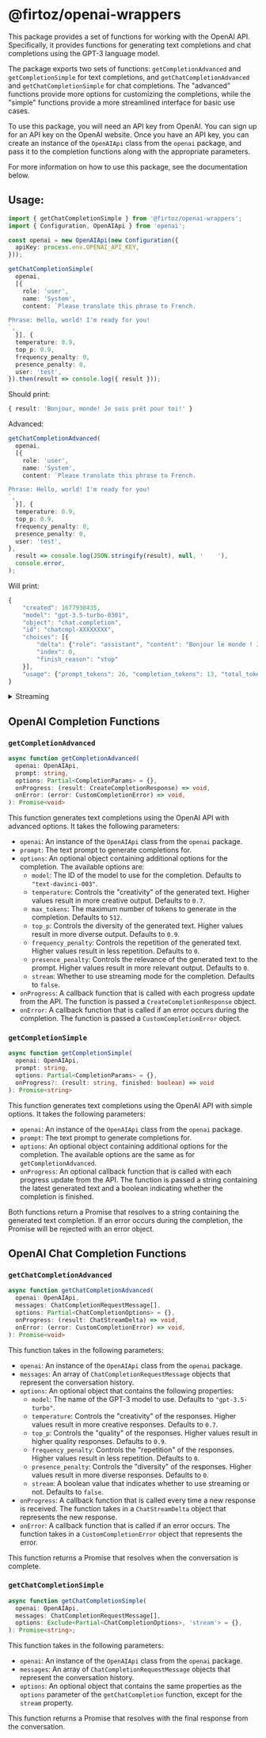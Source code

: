 # @firtoz/openai-wrappers

This package provides a set of functions for working with the OpenAI API. Specifically, it provides functions for generating text completions and chat completions using the GPT-3 language model.

The package exports two sets of functions: `getCompletionAdvanced` and `getCompletionSimple` for text completions, and `getChatCompletionAdvanced` and `getChatCompletionSimple` for chat completions. The "advanced" functions provide more options for customizing the completions, while the "simple" functions provide a more streamlined interface for basic use cases.

To use this package, you will need an API key from OpenAI. You can sign up for an API key on the OpenAI website. Once you have an API key, you can create an instance of the `OpenAIApi` class from the `openai` package, and pass it to the completion functions along with the appropriate parameters.

For more information on how to use this package, see the documentation below.

## Usage:

```ts
import { getChatCompletionSimple } from '@firtoz/openai-wrappers';
import { Configuration, OpenAIApi } from 'openai';

const openai = new OpenAIApi(new Configuration({
  apiKey: process.env.OPENAI_API_KEY,
}));

getChatCompletionSimple(
  openai,
  [{
    role: 'user',
    name: 'System',
    content: `Please translate this phrase to French.

Phrase: Hello, world! I'm ready for you!
`,
  }], {
  temperature: 0.9,
  top_p: 0.9,
  frequency_penalty: 0,
  presence_penalty: 0,
  user: 'test',
}).then(result => console.log({ result }));
```

Should print:
```ts
{ result: 'Bonjour, monde! Je suis prêt pour toi!' }
```

Advanced:
```ts
getChatCompletionAdvanced(
  openai,
  [{
    role: 'user',
    name: 'System',
    content: `Please translate this phrase to French.

Phrase: Hello, world! I'm ready for you!
`,
  }], {
  temperature: 0.9,
  top_p: 0.9,
  frequency_penalty: 0,
  presence_penalty: 0,
  user: 'test',
},
  result => console.log(JSON.stringify(result), null, '    '),
  console.error,
);
```

Will print:
```ts
{
    "created": 1677938435,
    "model": "gpt-3.5-turbo-0301",
    "object": "chat.completion",
    "id": "chatcmpl-XXXXXXXX",
    "choices": [{
        "delta": {"role": "assistant", "content": "Bonjour le monde ! Je suis prêt pour toi !"},
        "index": 0,
        "finish_reason": "stop"
    }],
    "usage": {"prompt_tokens": 26, "completion_tokens": 13, "total_tokens": 39}
}
```

<details>
<summary>
Streaming
</summary>

Code:
```ts
getChatCompletionAdvanced(
  openai,
  [{
    role: 'user',
    name: 'System',
    content: `Please translate this phrase to French.

Phrase: Hello, world! I'm ready for you!
`,
  }], {
  temperature: 0.9,
  top_p: 0.9,
  frequency_penalty: 0,
  presence_penalty: 0,
  user: 'test',
  stream: true,
},
  result => console.log(JSON.stringify(result, null, '  ')),
  console.error,
);
```

Will print:
```ts
{
  "id": "chatcmpl-6qMnQVnscsXNbjcajTTg2ibLuxFJz",
          "object": "chat.completion.chunk",
          "created": 1677938704,
          "model": "gpt-3.5-turbo-0301",
          "choices": [
    {
      "delta": {
        "role": "assistant"
      },
      "index": 0,
      "finish_reason": null
    }
  ]
}
{
  "id": "chatcmpl-6qMnQVnscsXNbjcajTTg2ibLuxFJz",
        "object": "chat.completion.chunk",
        "created": 1677938704,
        "model": "gpt-3.5-turbo-0301",
        "choices": [
  {
    "delta": {
      "content": "Bonjour"
    },
    "index": 0,
    "finish_reason": null
  }
]
}
{
  "id": "chatcmpl-6qMnQVnscsXNbjcajTTg2ibLuxFJz",
        "object": "chat.completion.chunk",
        "created": 1677938704,
        "model": "gpt-3.5-turbo-0301",
        "choices": [
  {
    "delta": {
      "content": ","
    },
    "index": 0,
    "finish_reason": null
  }
]
}
{
  "id": "chatcmpl-6qMnQVnscsXNbjcajTTg2ibLuxFJz",
        "object": "chat.completion.chunk",
        "created": 1677938704,
        "model": "gpt-3.5-turbo-0301",
        "choices": [
  {
    "delta": {
      "content": " monde"
    },
    "index": 0,
    "finish_reason": null
  }
]
}
{
  "id": "chatcmpl-6qMnQVnscsXNbjcajTTg2ibLuxFJz",
        "object": "chat.completion.chunk",
        "created": 1677938704,
        "model": "gpt-3.5-turbo-0301",
        "choices": [
  {
    "delta": {
      "content": "!"
    },
    "index": 0,
    "finish_reason": null
  }
]
}
{
  "id": "chatcmpl-6qMnQVnscsXNbjcajTTg2ibLuxFJz",
        "object": "chat.completion.chunk",
        "created": 1677938704,
        "model": "gpt-3.5-turbo-0301",
        "choices": [
  {
    "delta": {
      "content": " Je"
    },
    "index": 0,
    "finish_reason": null
  }
]
}
{
  "id": "chatcmpl-6qMnQVnscsXNbjcajTTg2ibLuxFJz",
        "object": "chat.completion.chunk",
        "created": 1677938704,
        "model": "gpt-3.5-turbo-0301",
        "choices": [
  {
    "delta": {
      "content": " suis"
    },
    "index": 0,
    "finish_reason": null
  }
]
}
{
  "id": "chatcmpl-6qMnQVnscsXNbjcajTTg2ibLuxFJz",
        "object": "chat.completion.chunk",
        "created": 1677938704,
        "model": "gpt-3.5-turbo-0301",
        "choices": [
  {
    "delta": {
      "content": " pr"
    },
    "index": 0,
    "finish_reason": null
  }
]
}
{
  "id": "chatcmpl-6qMnQVnscsXNbjcajTTg2ibLuxFJz",
        "object": "chat.completion.chunk",
        "created": 1677938704,
        "model": "gpt-3.5-turbo-0301",
        "choices": [
  {
    "delta": {
      "content": "êt"
    },
    "index": 0,
    "finish_reason": null
  }
]
}
{
  "id": "chatcmpl-6qMnQVnscsXNbjcajTTg2ibLuxFJz",
        "object": "chat.completion.chunk",
        "created": 1677938704,
        "model": "gpt-3.5-turbo-0301",
        "choices": [
  {
    "delta": {
      "content": " pour"
    },
    "index": 0,
    "finish_reason": null
  }
]
}
{
  "id": "chatcmpl-6qMnQVnscsXNbjcajTTg2ibLuxFJz",
        "object": "chat.completion.chunk",
        "created": 1677938704,
        "model": "gpt-3.5-turbo-0301",
        "choices": [
  {
    "delta": {
      "content": " toi"
    },
    "index": 0,
    "finish_reason": null
  }
]
}
{
  "id": "chatcmpl-6qMnQVnscsXNbjcajTTg2ibLuxFJz",
        "object": "chat.completion.chunk",
        "created": 1677938704,
        "model": "gpt-3.5-turbo-0301",
        "choices": [
  {
    "delta": {
      "content": "!"
    },
    "index": 0,
    "finish_reason": null
  }
]
}
{
  "id": "chatcmpl-6qMnQVnscsXNbjcajTTg2ibLuxFJz",
        "object": "chat.completion.chunk",
        "created": 1677938704,
        "model": "gpt-3.5-turbo-0301",
        "choices": [
  {
    "delta": {},
    "index": 0,
    "finish_reason": "stop"
  }
]
}
```
</details>

## OpenAI Completion Functions

### `getCompletionAdvanced`

```ts
async function getCompletionAdvanced(
  openai: OpenAIApi,
  prompt: string,
  options: Partial<CompletionParams> = {},
  onProgress: (result: CreateCompletionResponse) => void,
  onError: (error: CustomCompletionError) => void,
): Promise<void>
```

This function generates text completions using the OpenAI API with advanced options. It takes the following parameters:

- `openai`: An instance of the `OpenAIApi` class from the `openai` package.
- `prompt`: The text prompt to generate completions for.
- `options`: An optional object containing additional options for the completion. The available options are:
  - `model`: The ID of the model to use for the completion. Defaults to `"text-davinci-003"`.
  - `temperature`: Controls the "creativity" of the generated text. Higher values result in more creative output. Defaults to `0.7`.
  - `max_tokens`: The maximum number of tokens to generate in the completion. Defaults to `512`.
  - `top_p`: Controls the diversity of the generated text. Higher values result in more diverse output. Defaults to `0.9`.
  - `frequency_penalty`: Controls the repetition of the generated text. Higher values result in less repetition. Defaults to `0`.
  - `presence_penalty`: Controls the relevance of the generated text to the prompt. Higher values result in more relevant output. Defaults to `0`.
  - `stream`: Whether to use streaming mode for the completion. Defaults to `false`.
- `onProgress`: A callback function that is called with each progress update from the API. The function is passed a `CreateCompletionResponse` object.
- `onError`: A callback function that is called if an error occurs during the completion. The function is passed a `CustomCompletionError` object.

### `getCompletionSimple`

```ts
async function getCompletionSimple(
  openai: OpenAIApi,
  prompt: string,
  options: Partial<CompletionParams> = {},
  onProgress?: (result: string, finished: boolean) => void
): Promise<string>
```

This function generates text completions using the OpenAI API with simple options. It takes the following parameters:

- `openai`: An instance of the `OpenAIApi` class from the `openai` package.
- `prompt`: The text prompt to generate completions for.
- `options`: An optional object containing additional options for the completion. The available options are the same as for `getCompletionAdvanced`.
- `onProgress`: An optional callback function that is called with each progress update from the API. The function is passed a string containing the latest generated text and a boolean indicating whether the completion is finished.

Both functions return a Promise that resolves to a string containing the generated text completion. If an error occurs during the completion, the Promise will be rejected with an error object.

## OpenAI Chat Completion Functions

### `getChatCompletionAdvanced`

```ts
async function getChatCompletionAdvanced(
  openai: OpenAIApi,
  messages: ChatCompletionRequestMessage[],
  options: Partial<ChatCompletionOptions> = {},
  onProgress: (result: ChatStreamDelta) => void,
  onError: (error: CustomCompletionError) => void,
): Promise<void>
```

This function takes in the following parameters:

- `openai`: An instance of the `OpenAIApi` class from the `openai` package.
- `messages`: An array of `ChatCompletionRequestMessage` objects that represent the conversation history.
- `options`: An optional object that contains the following properties:
  - `model`: The name of the GPT-3 model to use. Defaults to `"gpt-3.5-turbo"`.
  - `temperature`: Controls the "creativity" of the responses. Higher values result in more creative responses. Defaults to `0.7`.
  - `top_p`: Controls the "quality" of the responses. Higher values result in higher quality responses. Defaults to `0.9`.
  - `frequency_penalty`: Controls the "repetition" of the responses. Higher values result in less repetition. Defaults to `0`.
  - `presence_penalty`: Controls the "diversity" of the responses. Higher values result in more diverse responses. Defaults to `0`.
  - `stream`: A boolean value that indicates whether to use streaming or not. Defaults to `false`.
- `onProgress`: A callback function that is called every time a new response is received. The function takes in a `ChatStreamDelta` object that represents the new response.
- `onError`: A callback function that is called if an error occurs. The function takes in a `CustomCompletionError` object that represents the error.

This function returns a Promise that resolves when the conversation is complete.

### `getChatCompletionSimple`

```ts
async function getChatCompletionSimple(
  openai: OpenAIApi,
  messages: ChatCompletionRequestMessage[],
  options: Exclude<Partial<ChatCompletionOptions>, 'stream'> = {},
): Promise<string>;
```

This function takes in the following parameters:

- `openai`: An instance of the `OpenAIApi` class from the `openai` package.
- `messages`: An array of `ChatCompletionRequestMessage` objects that represent the conversation history.
- `options`: An optional object that contains the same properties as the `options` parameter of the `getChatCompletion` function, except for the `stream` property.

This function returns a Promise that resolves with the final response from the conversation.
